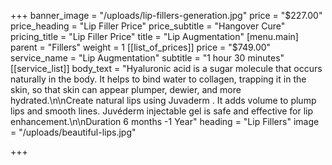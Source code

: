 +++
banner_image = "/uploads/lip-fillers-generation.jpg"
price = "$227.00"
price_heading = "Lip Filler Price"
price_subtitle = "Hangover Cure"
pricing_title = "Lip Filler Price"
title = "Lip Augmentation"
[menu.main]
parent = "Fillers"
weight = 1
[[list_of_prices]]
price = "$749.00"
service_name = "Lip Augmentation"
subtitle = "1 hour 30 minutes"
[[service_list]]
body_text = "Hyaluronic acid is a sugar molecule that occurs naturally in the body. It helps to bind water to collagen, trapping it in the skin, so that skin can appear plumper, dewier, and more hydrated.\n\nCreate natural lips using Juvaderm . It adds volume to plump lips and smooth lines. Juvéderm injectable gel is safe and effective for lip enhancement.\n\nDuration 6 months -1 Year"
heading = "Lip Fillers"
image = "/uploads/beautiful-lips.jpg"

+++
